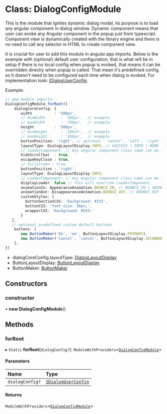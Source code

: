 # Class: DialogConfigModule

This is the module that ignites dynamic dialog modal, its purpose is to load any angular component in
dialog window. Dynamic component means that user can evoke any Angular component in the popup just from typescript. Component view
is dynamically created with the library engine and there is no need to call any selector in HTML to create component view.

It is crucial for user to add this module in angular.app imports.
Below is the example with (optional) default user configuration, that is what will be in setup if there is no
local config when popup is evoked, that means it can be overridden directly when popup is called.
That mean it's predefined config, so it doesn't need to be configured each time when dialog is evoked.
For implementation look: [IDialogUserConfig](#/documentation/interface-IDialogUserConfig).

Example:
```typescript
// app.module imports:
DialogConfigModule.forRoot({
    dialogCoreConfig: {
       width          : '500px',
       // minWidth       : '300px',  // example
       // maxWidth       : '700px',  // example
       height         : '500px',
       // minHeight      : '100vh',  // example
       // maxHeight      : '100px',  // example
       buttonPosition: 'right', // optional ' center', 'left', 'right'
       layoutType: DialogLayoutDisplay.INFO, // SUCCESS | INFO | NONE | DANGER | WARNING
       // loaderComponent: // Any angular component class name can be included as a loader.
       hideScrollbar  : true,
       escapeKeyClose : true,
       // FullScreen : true,
       buttonPosition : 'right',
       layoutType: DialogLayoutDisplay.INFO,
       // LoaderComponent: // Any Angular component class name can be included as a loader.
       displayLoader: false // This will override LoaderComponent.
       animationIn: AppearanceAnimation.BOUNCE_IN, // BOUNCE_IN | SWING | ZOOM_IN | ZOOM_IN_ROTATE | ELASTIC | JELLO | FADE_IN | SLIDE_IN_UP | SLIDE_IN_DOWN | SLIDE_IN_LEFT | SLIDE_IN_RIGHT | NONE
       animationOut: DisappearanceAnimation.BOUNCE_OUT, // BOUNCE_OUT | ZOOM_OUT | ZOOM_OUT_WIND | ZOOM_OUT_ROTATE | FLIP_OUT | SLIDE_OUT_UP | SLIDE_OUT_DOWN | SLIDE_OUT_LEFT | SLIDE_OUT_RIGHT | NONE
       customStyles: {
         buttonSectionCSS: 'background: #333',
         buttonCSS: 'font-size: 30px;',
         wrapperCSS: 'background: #333;'
       }
   },
   // optional predefined custom default buttons
    buttons: [
       new ButtonMaker('Ok', 'ok', ButtonLayoutDisplay.PRIMARY),
       new ButtonMaker('Cancel', 'cancel', ButtonLayoutDisplay.SECONDARY)
    ],
})
```
* dialogCoreConfig.layoutType: [DialogLayoutDisplay](#/documentation/enum-DialogLayoutDisplay)
* ButtonLayoutDisplay: [ButtonLayoutDisplay](#/documentation/enum-ButtonLayoutDisplay)
* ButtonMaker: [ButtonMaker](#/documentation/class-ButtonMaker)

## Constructors

### constructor

• **new DialogConfigModule**()

## Methods

### forRoot

▸ `Static` **forRoot**(`dialogConfig?`): `ModuleWithProviders`<[`DialogConfigModule`](#/documentation/class-DialogConfigModule)\>

#### Parameters

| Name | Type |
| :------ | :------ |
| `dialogConfig?` | [`IDialogUserConfig`](#/documentation/interface-IDialogUserConfig) |

#### Returns

`ModuleWithProviders`<[`DialogConfigModule`](#/documentation/class-DialogConfigModule)\>
